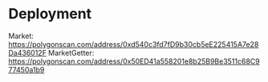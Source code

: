 # Deployment

Market: https://polygonscan.com/address/0xd540c3fd7fD9b30cb5eE225415A7e28Da436012F
MarketGetter: https://polygonscan.com/address/0x50ED41a558201e8b25B9Be3511c68C977450a1b9
